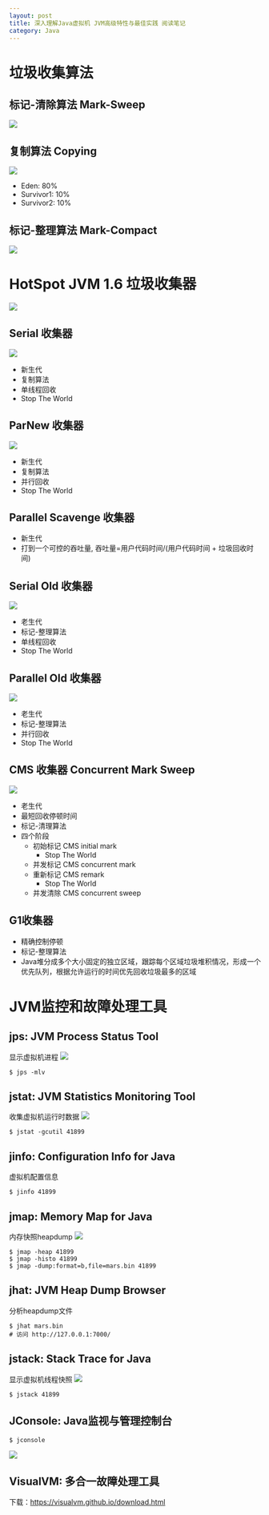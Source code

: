 ```yaml
---
layout: post
title: 深入理解Java虚拟机 JVM高级特性与最佳实践 阅读笔记
category: Java
---
```


# 垃圾收集算法
## 标记-清除算法 Mark-Sweep
![](/images/java/mark_sweap.png)

## 复制算法 Copying
![](/images/java/copy.png)
- Eden: 80%
- Survivor1: 10%
- Survivor2: 10%

## 标记-整理算法 Mark-Compact
![](/images/java/mark_compact.png)

# HotSpot JVM 1.6 垃圾收集器
![](/images/java/hotspot_gc.png)

## Serial 收集器
![](/images/java/serial_serial_old.png)
- 新生代
- 复制算法
- 单线程回收
- Stop The World

## ParNew 收集器
![](/images/java/par_new.png)
- 新生代
- 复制算法
- 并行回收
- Stop The World

## Parallel Scavenge 收集器
- 新生代
- 打到一个可控的吞吐量, 吞吐量=用户代码时间/(用户代码时间 + 垃圾回收时间)

## Serial Old 收集器
![](/images/java/serial_old.png)
- 老生代
- 标记-整理算法
- 单线程回收
- Stop The World

## Parallel Old 收集器
![](/images/java/parallel_old.png)
- 老生代
- 标记-整理算法
- 并行回收
- Stop The World

## CMS 收集器 Concurrent Mark Sweep
![](/images/java/cms.png)
- 老生代
- 最短回收停顿时间
- 标记-清理算法
- 四个阶段
  - 初始标记 CMS initial mark
    - Stop The World
  - 并发标记 CMS concurrent mark
  - 重新标记 CMS remark
    - Stop The World
  - 并发清除 CMS concurrent sweep

## G1收集器
- 精确控制停顿
- 标记-整理算法
- Java堆分成多个大小固定的独立区域，跟踪每个区域垃圾堆积情况，形成一个优先队列，根据允许运行的时间优先回收垃圾最多的区域

# JVM监控和故障处理工具
## jps: JVM Process Status Tool
显示虚拟机进程
![](/images/java/jps.png)
```
$ jps -mlv
```

## jstat: JVM Statistics Monitoring Tool
收集虚拟机运行时数据
![](/images/java/jstat.png)
```
$ jstat -gcutil 41899
```

## jinfo: Configuration Info for Java
虚拟机配置信息
```
$ jinfo 41899
```

## jmap: Memory Map for Java
内存快照heapdump
![](/images/java/jdump.png)
```
$ jmap -heap 41899
$ jmap -histo 41899
$ jmap -dump:format=b,file=mars.bin 41899
```

## jhat: JVM Heap Dump Browser
分析heapdump文件
```
$ jhat mars.bin
# 访问 http://127.0.0.1:7000/
```

## jstack: Stack Trace for Java
显示虚拟机线程快照
![](/images/java/jstack.png)
```
$ jstack 41899
```

## JConsole: Java监视与管理控制台
```
$ jconsole
```
![](/images/java/jconsole1.png)

## VisualVM: 多合一故障处理工具
下载：https://visualvm.github.io/download.html
